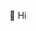  👋 Hi 
<!---
AbhishekMohank/abhishekmohank is a ✨ special ✨ repository because its `README.md` (this file) appears on your GitHub profile.
You can click the Preview link to take a look at your changes.
--->

